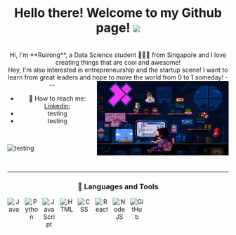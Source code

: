 <div align="center">
   <h1>Hello there! Welcome to my Github page! <img src="https://media.giphy.com/media/hvRJCLFzcasrR4ia7z/giphy.gif" width="25px"> </h1>

<!-- <div align="center" width="50">
Insert header gif here
</div> -->

<br>
Hi, I'm **Ruirong**, a Data Science student 👨🏻‍💻 from Singapore and I love creating things that are cool and awesome!<br>
Hey, I'm also interested in entrepreneurship and the startup scene! I want to learn from great leaders and hope to move the world from 0 to 1 someday!
<img align="right" alt="GIF" src= "./Retro.gif" width="300" />
---

- 🔎 How to reach me: [Linkedin](https://www.linkedin.com/in/jiang-ruirong/);
- testing
- testing

<br>
<p align="left"> <img src="https://komarev.com/ghpvc/?username=ruironggg" alt="testing" /> </p>

</br>

---

### 🧰 Languages and Tools

<img align="left" alt="Java" width="30px" style="padding-right:10px;" src="https://cdn.jsdelivr.net/gh/devicons/devicon/icons/java/java-original.svg" />
<img align="left" alt="Python" width="30px" style="padding-right:10px;" src="https://cdn.jsdelivr.net/gh/devicons/devicon/icons/python/python-original.svg" />
<img align="left" alt="JavaScript" width="30px" style="padding-right:10px;" src="https://cdn.jsdelivr.net/gh/devicons/devicon/icons/javascript/javascript-plain.svg" />
<img align="left" alt="HTML" width="30px" style="padding-right:10px;" src="https://cdn.jsdelivr.net/gh/devicons/devicon/icons/html5/html5-plain.svg" />
<img align="left" alt="CSS" width="30px" style="padding-right:10px;" src="https://cdn.jsdelivr.net/gh/devicons/devicon/icons/css3/css3-plain.svg" />
<img align="left" alt="React" width="30px" style="padding-right:10px;" src="https://cdn.jsdelivr.net/gh/devicons/devicon/icons/react/react-original.svg" />
<img align="left" alt="NodeJS" width="30px" style="padding-right:10px;" src="https://cdn.jsdelivr.net/gh/devicons/devicon/icons/nodejs/nodejs-original.svg" />
<img align="left" alt="GitHub" width="30px" style="padding-right:10px;" src="https://cdn.jsdelivr.net/gh/devicons/devicon/icons/github/github-original.svg" />
<br />
